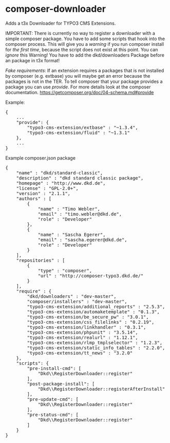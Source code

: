 composer-downloader
===================

Adds a t3x Downloader for TYPO3 CMS Extensions.

IMPORTANT: There is currently no way to register a downloader with a simple composer package. 
You have to add some scripts that hook into the composer process.
This will give you a *warning* if you run composer install for *the first time*, because the script
does not exist at this point. You can *ignore* this Warning!
You have to add the dkd/downloaders Package before an package in t3x format!

*Fake requirements*:
If an extension requires a packages that is not installed by composer (e.g. extbase) you will maybe get an error because the packages is not in the TER.
To tell composer that your package provides a package you can use _provide_. For more details look at the composer documentation. https://getcomposer.org/doc/04-schema.md#provide

Example:
<pre>
{
    ...
	"provide": {
		"typo3-cms-extension/extbase" : "~1.3.4",
		"typo3-cms-extension/fluid" : "~1.3.1"
	},
    ...
}
</pre>

Example composer.json package
<pre>
{
    "name" : "dkd/standard-classic",
    "description" : "dkd standard classic package",
    "homepage" : "http://www.dkd.de",
    "license" : "GPL-2.0+",
    "version" : "2.1.1",
    "authors" : [
        {
            "name" : "Timo Webler",
            "email" : "timo.webler@dkd.de",
            "role" : "Developer" 
        },
        {
            "name" : "Sascha Egerer",
            "email" : "sascha.egerer@dkd.de",
            "role" : "Developer" 
        }
    ],
    "repositories" : [
        {
            "type" : "composer",
            "url" : "http://composer-typo3.dkd.de/" 
        }
    ],
    "require" : {
        "dkd/downloaders" : "dev-master",
        "composer/installers" : "dev-master",
        "typo3-cms-extension/additional_reports" : "2.5.3",
        "typo3-cms-extension/automaketemplate" : "0.1.3",
        "typo3-cms-extension/be_secure_pw" : "3.0.1",
        "typo3-cms-extension/css_filelinks" : "0.2.19",
        "typo3-cms-extension/linkhandler" : "0.3.1",
        "typo3-cms-extension/phpunit" : "3.5.14",
        "typo3-cms-extension/realurl" : "1.12.1",
        "typo3-cms-extension/rlmp_tmplselector" : "1.2.3",
        "typo3-cms-extension/static_info_tables" : "2.2.0",
        "typo3-cms-extension/tt_news" : "3.2.0" 
    },
    "scripts": {
        "pre-install-cmd": [
            "Dkd\\RegisterDownloader::register" 
        ],
        "post-package-install": [
            "Dkd\\RegisterDownloader::registerAfterInstall" 
        ],
        "pre-update-cmd": [
            "Dkd\\RegisterDownloader::register" 
        ],
        "pre-status-cmd": [
            "Dkd\\RegisterDownloader::register" 
        ]
    }
}
</pre>

